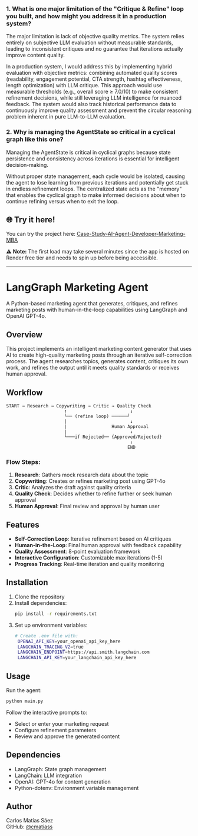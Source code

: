 ### 1. What is one major limitation of the "Critique & Refine" loop you built, and how might you address it in a production system?

The major limitation is lack of objective quality metrics. The system relies entirely on subjective LLM evaluation without measurable standards, leading to inconsistent critiques and no guarantee that iterations actually improve content quality.

In a production system, I would address this by implementing hybrid evaluation with objective metrics: combining automated quality scores (readability, engagement potential, CTA strength, hashtag effectiveness, length optimization) with LLM critique. This approach would use measurable thresholds (e.g., overall score ≥ 7.0/10) to make consistent refinement decisions, while still leveraging LLM intelligence for nuanced feedback. The system would also track historical performance data to continuously improve quality assessment and prevent the circular reasoning problem inherent in pure LLM-to-LLM evaluation.

### 2. Why is managing the AgentState so critical in a cyclical graph like this one?

Managing the AgentState is critical in cyclical graphs because state persistence and consistency across iterations is essential for intelligent decision-making. 


Without proper state management, each cycle would be isolated, causing the agent to lose learning from previous iterations and potentially get stuck in endless refinement loops. The centralized state acts as the "memory" that enables the cyclical graph to make informed decisions about when to continue refining versus when to exit the loop.

## 🌐 Try it here!

You can try the project here: [Case-Study-AI-Agent-Developer-Marketing-MBA](https://front-case-study-ai-agent-developer.onrender.com)  

⚠️ **Note:** The first load may take several minutes since the app is hosted on Render free tier and needs to spin up before being accessible.

---

# LangGraph Marketing Agent

A Python-based marketing agent that generates, critiques, and refines marketing posts with human-in-the-loop capabilities using LangGraph and OpenAI GPT-4o.

## Overview

This project implements an intelligent marketing content generator that uses AI to create high-quality marketing posts through an iterative self-correction process. The agent researches topics, generates content, critiques its own work, and refines the output until it meets quality standards or receives human approval.

## Workflow

```
START → Research → Copywriting → Critic → Quality Check
                      ↑                        ↓
                      └── (refine loop) ──────┘
                      |                        ↓
                      |                 Human Approval
                      |                        ↓
                      └───if Rejected── {Approved/Rejected}
                                               ↓
                                              END
```

### Flow Steps:
1. **Research**: Gathers mock research data about the topic
2. **Copywriting**: Creates or refines marketing post using GPT-4o
3. **Critic**: Analyzes the draft against quality criteria
4. **Quality Check**: Decides whether to refine further or seek human approval
5. **Human Approval**: Final review and approval by human user

## Features

- **Self-Correction Loop**: Iterative refinement based on AI critiques
- **Human-in-the-Loop**: Final human approval with feedback capability
- **Quality Assessment**: 8-point evaluation framework
- **Interactive Configuration**: Customizable max iterations (1-5)
- **Progress Tracking**: Real-time iteration and quality monitoring

## Installation

1. Clone the repository
2. Install dependencies:
   ```bash
   pip install -r requirements.txt
   ```
3. Set up environment variables:
   ```bash
   # Create .env file with:
    OPENAI_API_KEY=your_openai_api_key_here
    LANGCHAIN_TRACING_V2=true
    LANGCHAIN_ENDPOINT=https://api.smith.langchain.com
    LANGCHAIN_API_KEY=your_langchain_api_key_here

   ```

## Usage

Run the agent:
```bash
python main.py
```

Follow the interactive prompts to:
- Select or enter your marketing request
- Configure refinement parameters
- Review and approve the generated content

## Dependencies

- LangGraph: State graph management
- LangChain: LLM integration
- OpenAI: GPT-4o for content generation
- Python-dotenv: Environment variable management

## Author

Carlos Matías Sáez  
GitHub: [@cmatiass](https://github.com/cmatiass)
